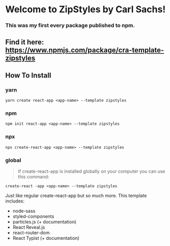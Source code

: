 # Welcome to ZipStyles by Carl Sachs!

### This was my first every package published to npm.

## Find it here: https://www.npmjs.com/package/cra-template-zipstyles

## How To Install

### yarn

`yarn create react-app <app-name> --template zipstyles`

### npm

`npm init react-app <app-name> --template zipstyles`

### npx

`npx create-react-app <app-name> --template zipstyles`

### global

> If create-react-app is installed globally on your computer you can use this command:

`create-react -app <app-name> --template zipstyles`

Just like regular create-react-app but so much more. This template includes:

- node-sass
- styled-components
- particles.js (+ documentation)
- React Reveal.js
- react-router-dom
- React Typist (+ documentation)
